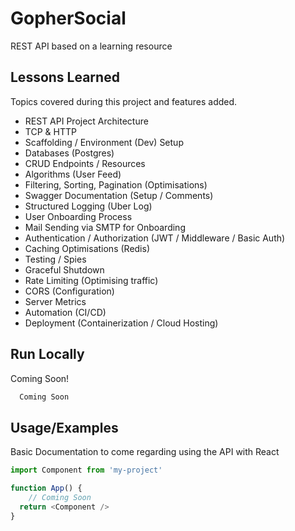 
# GopherSocial

REST API based on a learning resource


## Lessons Learned

Topics covered during this project and features added.

 - REST API Project Architecture
 - TCP & HTTP
 - Scaffolding / Environment (Dev) Setup
 - Databases (Postgres)
 - CRUD Endpoints / Resources
 - Algorithms (User Feed)
 - Filtering, Sorting, Pagination (Optimisations)
 - Swagger Documentation (Setup / Comments)
 - Structured Logging (Uber Log)
 - User Onboarding Process
 - Mail Sending via SMTP for Onboarding
 - Authentication / Authorization (JWT / Middleware / Basic Auth)
 - Caching Optimisations (Redis)
 - Testing / Spies
 - Graceful Shutdown
 - Rate Limiting (Optimising traffic)
 - CORS (Configuration)
 - Server Metrics
 - Automation (CI/CD)
 - Deployment (Containerization / Cloud Hosting)


## Run Locally

Coming Soon!

```bash
  Coming Soon
```

## Usage/Examples

Basic Documentation to come regarding using the API with React

```javascript
import Component from 'my-project'

function App() {
    // Coming Soon
  return <Component />
}
```
